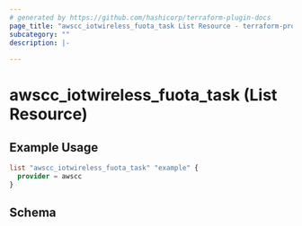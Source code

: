 ```yaml
---
# generated by https://github.com/hashicorp/terraform-plugin-docs
page_title: "awscc_iotwireless_fuota_task List Resource - terraform-provider-awscc"
subcategory: ""
description: |-
  
---
```


# awscc_iotwireless_fuota_task (List Resource)



## Example Usage

```terraform
list "awscc_iotwireless_fuota_task" "example" {
  provider = awscc
}
```

<!-- schema generated by tfplugindocs -->
## Schema
